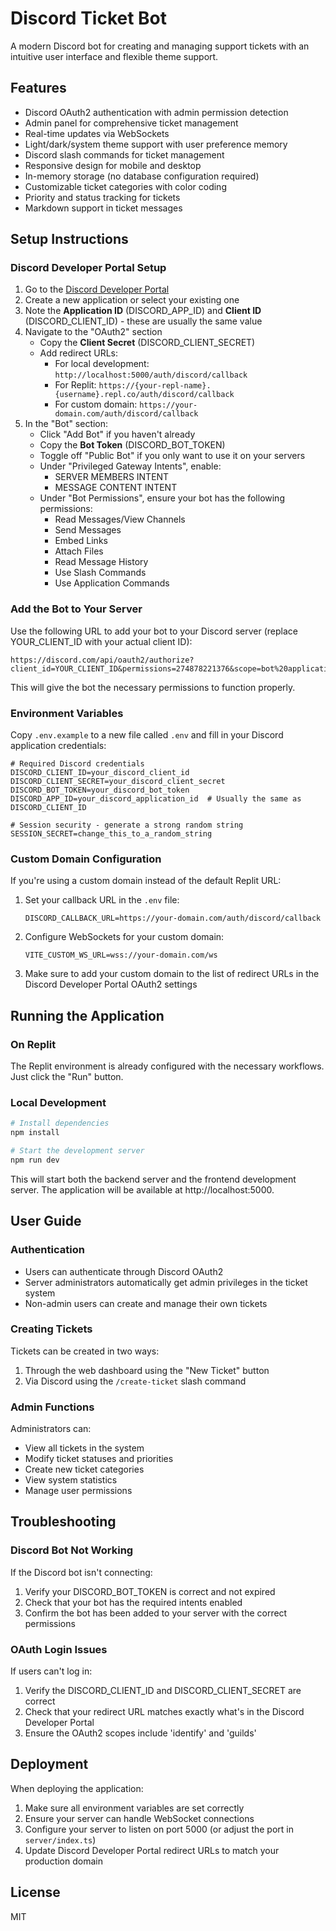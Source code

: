 # Discord Ticket Bot

A modern Discord bot for creating and managing support tickets with an intuitive user interface and flexible theme support.

## Features

- Discord OAuth2 authentication with admin permission detection
- Admin panel for comprehensive ticket management
- Real-time updates via WebSockets
- Light/dark/system theme support with user preference memory
- Discord slash commands for ticket management
- Responsive design for mobile and desktop
- In-memory storage (no database configuration required)
- Customizable ticket categories with color coding
- Priority and status tracking for tickets
- Markdown support in ticket messages

## Setup Instructions

### Discord Developer Portal Setup

1. Go to the [Discord Developer Portal](https://discord.com/developers/applications)
2. Create a new application or select your existing one
3. Note the **Application ID** (DISCORD_APP_ID) and **Client ID** (DISCORD_CLIENT_ID) - these are usually the same value
4. Navigate to the "OAuth2" section
   - Copy the **Client Secret** (DISCORD_CLIENT_SECRET)
   - Add redirect URLs:
     - For local development: `http://localhost:5000/auth/discord/callback`
     - For Replit: `https://{your-repl-name}.{username}.repl.co/auth/discord/callback`
     - For custom domain: `https://your-domain.com/auth/discord/callback`
5. In the "Bot" section:
   - Click "Add Bot" if you haven't already
   - Copy the **Bot Token** (DISCORD_BOT_TOKEN)
   - Toggle off "Public Bot" if you only want to use it on your servers
   - Under "Privileged Gateway Intents", enable:
     - SERVER MEMBERS INTENT
     - MESSAGE CONTENT INTENT
   - Under "Bot Permissions", ensure your bot has the following permissions:
     - Read Messages/View Channels
     - Send Messages
     - Embed Links
     - Attach Files
     - Read Message History
     - Use Slash Commands
     - Use Application Commands

### Add the Bot to Your Server

Use the following URL to add your bot to your Discord server (replace YOUR_CLIENT_ID with your actual client ID):

```
https://discord.com/api/oauth2/authorize?client_id=YOUR_CLIENT_ID&permissions=274878221376&scope=bot%20applications.commands
```

This will give the bot the necessary permissions to function properly.

### Environment Variables

Copy `.env.example` to a new file called `.env` and fill in your Discord application credentials:

```
# Required Discord credentials
DISCORD_CLIENT_ID=your_discord_client_id
DISCORD_CLIENT_SECRET=your_discord_client_secret
DISCORD_BOT_TOKEN=your_discord_bot_token
DISCORD_APP_ID=your_discord_application_id  # Usually the same as DISCORD_CLIENT_ID

# Session security - generate a strong random string
SESSION_SECRET=change_this_to_a_random_string
```

### Custom Domain Configuration

If you're using a custom domain instead of the default Replit URL:

1. Set your callback URL in the `.env` file:
   ```
   DISCORD_CALLBACK_URL=https://your-domain.com/auth/discord/callback
   ```

2. Configure WebSockets for your custom domain:
   ```
   VITE_CUSTOM_WS_URL=wss://your-domain.com/ws
   ```

3. Make sure to add your custom domain to the list of redirect URLs in the Discord Developer Portal OAuth2 settings

## Running the Application

### On Replit

The Replit environment is already configured with the necessary workflows. Just click the "Run" button.

### Local Development

```bash
# Install dependencies
npm install

# Start the development server
npm run dev
```

This will start both the backend server and the frontend development server. The application will be available at http://localhost:5000.

## User Guide

### Authentication

- Users can authenticate through Discord OAuth2
- Server administrators automatically get admin privileges in the ticket system
- Non-admin users can create and manage their own tickets

### Creating Tickets

Tickets can be created in two ways:
1. Through the web dashboard using the "New Ticket" button
2. Via Discord using the `/create-ticket` slash command

### Admin Functions

Administrators can:
- View all tickets in the system
- Modify ticket statuses and priorities
- Create new ticket categories
- View system statistics
- Manage user permissions

## Troubleshooting

### Discord Bot Not Working

If the Discord bot isn't connecting:
1. Verify your DISCORD_BOT_TOKEN is correct and not expired
2. Check that your bot has the required intents enabled
3. Confirm the bot has been added to your server with the correct permissions

### OAuth Login Issues

If users can't log in:
1. Verify the DISCORD_CLIENT_ID and DISCORD_CLIENT_SECRET are correct
2. Check that your redirect URL matches exactly what's in the Discord Developer Portal
3. Ensure the OAuth2 scopes include 'identify' and 'guilds'

## Deployment

When deploying the application:

1. Make sure all environment variables are set correctly
2. Ensure your server can handle WebSocket connections
3. Configure your server to listen on port 5000 (or adjust the port in `server/index.ts`)
4. Update Discord Developer Portal redirect URLs to match your production domain

## License

MIT